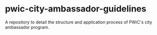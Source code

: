 # pwic-city-ambassador-guidelines
A repository to detail the structure and application process of PWiC's city ambassador program.  
